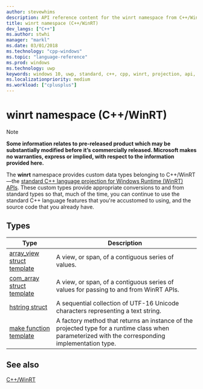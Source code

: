 ```yaml
---
author: stevewhims
description: API reference content for the winrt namespace from C++/WinRT.
title: winrt namespace (C++/WinRT)
dev_langs: ["C++"]
ms.author: stwhi
manager: "markl"
ms.date: 03/01/2018
ms.technology: "cpp-windows"
ms.topic: "language-reference"
ms.prod: windows
ms.technology: uwp
keywords: windows 10, uwp, standard, c++, cpp, winrt, projection, api, reference
ms.localizationpriority: medium
ms.workload: ["cplusplus"]
---
```


# winrt namespace (C++/WinRT)
> [!NOTE]
> **Some information relates to pre-released product which may be substantially modified before it’s commercially released. Microsoft makes no warranties, express or implied, with respect to the information provided here.**

The **winrt** namespace provides custom data types belonging to C++/WinRT&mdash;the [standard C++ language projection for Windows Runtime (WinRT) APIs](/windows/uwp/cpp-and-winrt-apis/index?branch=live). These custom types provide appropriate conversions to and from standard types so that, much of the time, you can continue to use the standard C++ language features that you're accustomed to using, and the source code that you already have.

## Types

| Type | Description |
| - | - |
| [array_view struct template](array-view.md) | A view, or span, of a contiguous series of values. |
| [com_array struct template](com-array.md) | A view, or span, of a contiguous series of values for passing to and from WinRT APIs. |
| [hstring struct](hstring.md) | A sequential collection of UTF-16 Unicode characters representing a text string. |
| [make function template](make.md) | A factory method that returns an instance of the projected type for a runtime class when parameterized with the corresponding implementation type. |

## See also 
[C++/WinRT](/windows/uwp/cpp-and-winrt-apis/index?branch=live)
